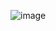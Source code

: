 ![image](https://github.com/ChQAMID/aqa-pattern1/assets/167188888/10059665-a39e-4ac9-8ac3-213c80621413)

